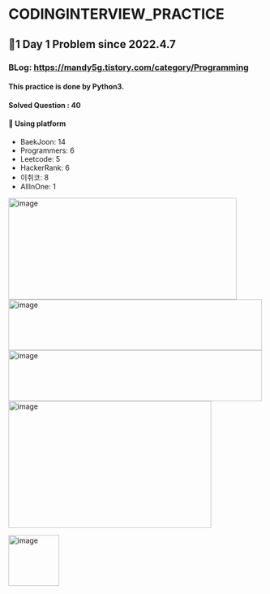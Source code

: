 # CODINGINTERVIEW_PRACTICE
## 🫡1 Day 1 Problem since 2022.4.7
### BLog: https://mandy5g.tistory.com/category/Programming
#### This practice is done by Python3.
#### Solved Question : 40


#### 🫶 Using platform
* BaekJoon: 14
* Programmers: 6
* Leetcode: 5
* HackerRank: 6
* 이취코: 8
* AllInOne: 1

[//]: # ([![Baekjun]&#40;https://user-images.githubusercontent.com/61863242/213344215-dc326413-1b9e-4c52-b115-251a6c32e13a.png&#41;]&#40;https://www.acmicpc.net/&#41;)
[<img width="450" alt="image" src="https://user-images.githubusercontent.com/61863242/213344215-dc326413-1b9e-4c52-b115-251a6c32e13a.png" height="200">
](https://www.acmicpc.net/)
[<img width="500" alt="image" src="https://user-images.githubusercontent.com/61863242/213344635-22f5c1d3-2b2c-4a83-b168-3034364db8fb.png" height="100">
](https://programmers.co.kr/)
[<img width="500" alt="image" src="https://user-images.githubusercontent.com/61863242/213344971-2643cb27-8551-4142-a9c5-24d6b94d3876.png" height="100">](https://swexpertacademy.com/main/main.do)
[<img width="400" alt="image" src="https://user-images.githubusercontent.com/61863242/213345307-09c32b05-de5d-4cda-90d9-421181de7bbd.png" height="250">
](https://www.hackerrank.com/dashboard/)

[<img width="100" alt="image" src="https://user-images.githubusercontent.com/61863242/213344690-9859d81e-9575-428a-a4f5-2831f304f48d.png" height="100">
](https://leetcode.com/)


[//]: # ([![leetcode]&#40;https://user-images.githubusercontent.com/61863242/213344690-9859d81e-9575-428a-a4f5-2831f304f48d.png&#41;]&#40;https://leetcode.com/&#41;)

[//]: # ([![hr]&#40;https://user-images.githubusercontent.com/61863242/213345307-09c32b05-de5d-4cda-90d9-421181de7bbd.png&#41;]&#40;https://www.hackerrank.com/dashboard&#41;)
